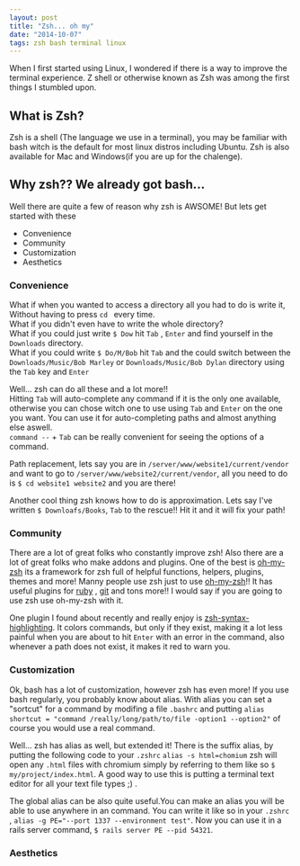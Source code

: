```yaml
---
layout: post
title: "Zsh... oh my"
date: "2014-10-07"
tags: zsh bash terminal linux
---
```


When I first started using Linux, I wondered if there is a way to improve the terminal
experience. Z shell or otherwise known as Zsh was among the first things I stumbled upon.

## What is Zsh?

Zsh is a shell (The language we use in a terminal), you may be familiar with bash
witch is the default for most linux distros including Ubuntu. Zsh is also available
for Mac and Windows(if you are up for the chalenge).

## Why zsh?? We already got bash...

Well there are quite a few of reason why zsh is AWSOME! But lets get started with these

  * Convenience
  * Community
  * Customization
  * Aesthetics

### Convenience

What if when you wanted to access a directory all you had to do is write it,
Without having to press `cd ` every time.<br>
What if you didn't even have to write the whole directory?<br />
What if you could just write `$ Dow` hit `Tab` , `Enter` and find yourself in the
`Downloads` directory.<br>
What if you could write `$ Do/M/Bob` hit `Tab` and the could switch between the
`Downloads/Music/Bob Marley` or `Downloads/Music/Bob Dylan` directory using the `Tab`
key and `Enter`

Well... zsh can do all these and a lot more!!<br>
Hitting `Tab` will auto-complete any command if it is the only one available, otherwise
you can chose witch one to use using `Tab` and `Enter` on the one you want.
You can use it for auto-completing paths and almost anything else aswell.<br>
`command --` + `Tab` can be really convenient for seeing the options of a command.

Path replacement, lets say you are in `/server/www/website1/current/vendor` and want to go to
`/server/www/website2/current/vendor`, all you need to do is `$ cd website1 website2` and you are there!

Another cool thing zsh knows how to do is approximation.
Lets say I've written `$ Downloafs/Books`, `Tab` to the rescue!! Hit it and it will fix your path!

### Community

There are a lot of great folks who constantly improve zsh!
Also there are a lot of great folks who make addons and plugins.
One of the best is [oh-my-zsh](https://github.com/robbyrussell/oh-my-zsh) its a
framework for zsh full of helpful functions, helpers, plugins, themes and more!
Manny people use zsh just to use [oh-my-zsh](https://github.com/robbyrussell/oh-my-zsh)!!
It has useful plugins for [ruby](https://www.ruby-lang.org/en/) , [git](http://git-scm.com/) and tons more!!
I would say if you are going to use zsh use oh-my-zsh with it.

One plugin I found about recently and really enjoy is
[zsh-syntax-highlighting](https://github.com/zsh-users/zsh-syntax-highlighting).
It colors commands, but only if they exist, making it a lot less painful when you are
about to hit `Enter` with an error in the command, also whenever a path does not exist, it
makes it red to warn you.

### Customization

Ok, bash has a lot of customization, however zsh has even more! If you use bash regularly,
you probably know about alias. With alias you can set a "sortcut" for a command by modifing a
file `.bashrc` and putting `alias shortcut = "command /really/long/path/to/file -option1 --option2"`
of course you would use a real command.

Well... zsh has alias as well, but extended it! There is the suffix alias, by putting the following
code to your `.zshrc` `alias -s html=chomium` zsh will open any `.html` files with chromium simply
by referring to them like so `$ my/project/index.html`. A good way to use this is putting a terminal text
editor for all your text file types ;) .

The global alias can be also quite useful.You can make an alias you will be able to use anywhere
in an command. You can write it like so in your `.zshrc` , `alias -g PE="--port 1337 --environment test"`.
Now you can use it in a rails server command, `$ rails server PE --pid 54321`.

### Aesthetics
